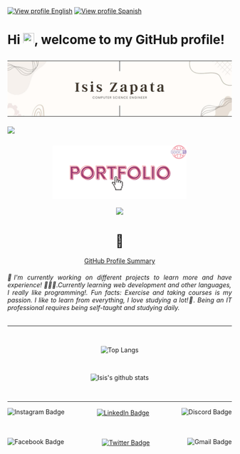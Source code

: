 <div class="Lenguage">
<p>
  <a href="https://github.com/isinicolle/isinicolle/blob/main/README.md"><img src=https://img.shields.io/badge/Lang-EN-40B0C2 alt="View profile English"></a>
  <a href="https://github.com/isinicolle/isinicolle/blob/main/README.es.md"><img src=https://img.shields.io/badge/Lang-ES-801172 alt="View profile Spanish"></a>
</p>
</div>
<h1>Hi <img src="https://media.giphy.com/media/hvRJCLFzcasrR4ia7z/giphy.gif" width="25px" height="25px">, welcome to my GitHub profile! </h1>

## <img src="./src/img/banner perosnal.jpg" alt="Engineer Isis Nicolle Zapata Florentino">
  ![](https://komarev.com/ghpvc/?username=isinicolle&color=ff55aa)  

<div align="center">

### <div><p><a href="https://isinicolle.github.io/Mini-Portfolio-Isis-Zapata/"><img src="./src/img/portfolio.svg" height="120" width="auto" alt="Isis Zapata's Portfolio" target="_blank"></a></p></div>
  
<div><img src="https://media.giphy.com/media/WUlplcMpOCEmTGBtBW/giphy.gif" width="200"></div>
<h1> 🦉 </h1>

 [GitHub Profile Summary](https://profile-summary-for-github.com/user/isinicolle)

<div align="justify">
<h6>🔭I'm currently working on different projects to learn more and have experience! 🏋🏻‍♀.Currently learning web development and other languages, I really like programming!. Fun facts: Exercise and taking courses is my passion. I like to learn from everything, I love studying a lot!💓. Being an IT professional requires being self-taught and studying daily.</h6>
</div>

______

<br>

![Top Langs](https://github-readme-stats.vercel.app/api/top-langs/?username=isinicolle&langs_count=10&layout=compact&theme=omni)

<br>

![Isis's github stats](https://github-readme-stats.vercel.app/api?username=isinicolle&hide=contribs,issues&count_private=true&show_icons=true&theme=omni)

<br>

______
  
  <div class="social media">
  <a href="https://www.instagram.com/isinicolle/" target="blank">
      <img align="left" src="https://img.shields.io/badge/Instagram-E4405F?style=for-the-badge&logo=instagram&logoColor=white" alt="Instagram Badge"/>
  </a>

<a href="https://www.linkedin.com/in/isis-zapata/" target="blank">
      <img align="center" src="https://img.shields.io/badge/LinkedIn-blue?style=for-the-badge&logo=linkedin&logoColor=white" alt="LinkedIn Badge"/>
  </a>

 <a href="https://discordapp.com/users/979528485901049927" target="blank">
      <img align="right" src="https://img.shields.io/badge/Discord-5865F2?style=for-the-badge&logo=discord&logoColor=white" alt="Discord Badge"/>
  </a>
  
  <br><br>
    <a href="https://www.facebook.com/isinicolle" target="blank">
      <img align="left" src="https://img.shields.io/badge/Facebook-1877F2?style=for-the-badge&logo=facebook&logoColor=white" alt="Facebook Badge"/>
  </a>
<a href="https://twitter.com/isinicollee" target="blank">
      <img align="center" src="https://img.shields.io/badge/Twitter-1DA1F2?style=for-the-badge&logo=twitter&logoColor=white" alt="Twitter Badge"/>
  </a>
<a href="mailto:isinicollee@gmail.com?Subject=Interesado%20en%20el%20tu%20Perfil" target="blank">
      <img align="right" src="https://img.shields.io/badge/Gmail-D14836?style=for-the-badge&logo=gmail&logoColor=white" alt="Gmail Badge"/>
  </a>
</div>


